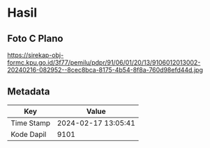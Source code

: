 # Hasil

## Foto C Plano

https://sirekap-obj-formc.kpu.go.id/3f77/pemilu/pdpr/91/06/01/20/13/9106012013002-20240216-082952--8cec8bca-8175-4b54-8f8a-760d98efd44d.jpg


## Metadata

| Key        | Value               |
| ---------- | ------------------- |
| Time Stamp | 2024-02-17 13:05:41 |
| Kode Dapil | 9101                |



